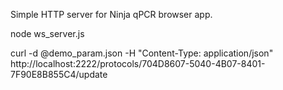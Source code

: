 Simple HTTP server for Ninja qPCR browser app.

node ws_server.js

curl -d @demo_param.json -H "Content-Type: application/json" http://localhost:2222/protocols/704D8607-5040-4B07-8401-7F90E8B855C4/update